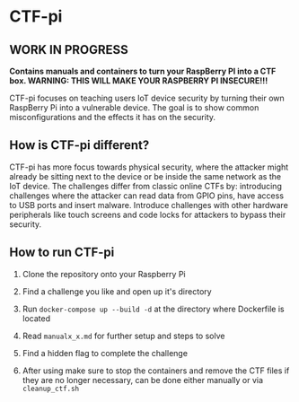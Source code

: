 # CTF-pi

## **WORK IN PROGRESS**

**Contains manuals and containers to turn your RaspBerry PI into a CTF box. WARNING: THIS WILL MAKE YOUR RASPBERRY PI INSECURE!!!**

CTF-pi focuses on teaching users IoT device security by turning their own RaspBerry Pi into a vulnerable device.
The goal is to show common misconfigurations and the effects it has on the security.

## How is CTF-pi different?

CTF-pi has more focus towards physical security, where the attacker might already be sitting next to the device or be inside the same network as the IoT device.
The challenges differ from classic online CTFs by: introducing challenges where the attacker can read data from GPIO pins, have access to USB ports and insert malware.
Introduce challenges with other hardware peripherals like touch screens and code locks for attackers to bypass their security.


## How to run CTF-pi

1. Clone the repository onto your Raspberry Pi
2. Find a challenge you like and open up it's directory
3. Run `docker-compose up --build -d` at the directory where Dockerfile is located
4. Read `manualx_x.md` for further setup and steps to solve
5. Find a hidden flag to complete the challenge

6. After using make sure to stop the containers and remove the CTF files if they are no longer necessary, can be done either manually or via `cleanup_ctf.sh`